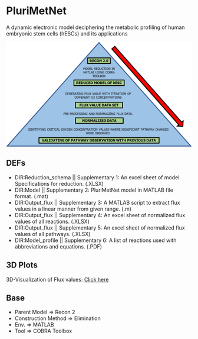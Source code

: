 # PluriMetNet
A dynamic electronic model deciphering the metabolic profiling of human embryonic stem cells (hESCs) and its applications

![Workflow](Workflow.jpg)
 
## DEFs

* DIR:Reduction_schema || Supplementary 1: An excel sheet of model Specifications for reduction. (.XLSX)
*	DIR:Model            || Supplementary 2: PluriMetNet model in MATLAB file format. (.mat)
*	DIR:Output_flux      || Supplementary 3: A MATLAB script to extract flux values in a linear manner from given range. (.m)
*	DIR:Output_flux      || Supplementary 4: An excel sheet of normalized flux values of all reactions. (.XLSX)
*	DIR:Output_flux      || Supplementary 5: An excel sheet of normalized flux values of all pathways. (.XLSX)
*	DIR:Model_profile    || Supplementary 6: A list of reactions used with abbreviations and equations. (.PDF)

## 3D Plots
3D-Visualization of Flux values: [Click here](https://samuel-bharti.github.io/PluriMetNet/)

## Base

* Parent Model => Recon 2
* Construction Method => Elimination
* Env. => MATLAB
* Tool => COBRA Toolbox

